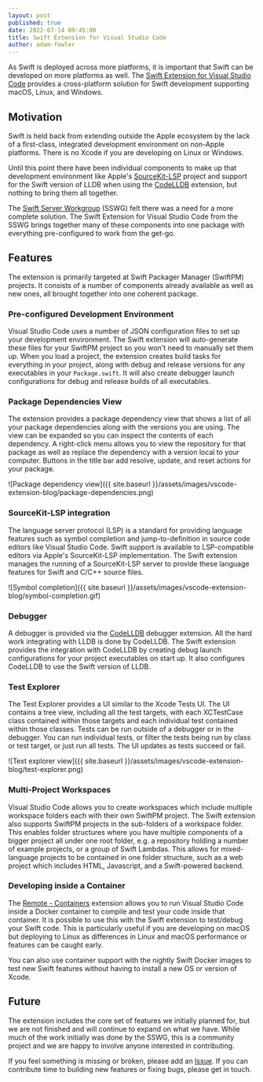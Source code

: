 ```yaml
---
layout: post
published: true
date: 2022-07-14 09:45:00
title: Swift Extension for Visual Studio Code
author: adam-fowler
---
```


As Swift is deployed across more platforms, it is important that Swift can be developed on more platforms as well. The [Swift Extension for Visual Studio Code](https://marketplace.visualstudio.com/items?itemName=sswg.swift-lang) provides a cross-platform solution for Swift development supporting macOS, Linux, and Windows.

##  Motivation

Swift is held back from extending outside the Apple ecosystem by the lack of a first-class, integrated development environment on non-Apple platforms. There is no Xcode if you are developing on Linux or Windows.

Until this point there have been individual components to make up that development environment like Apple's [SourceKit-LSP](https://github.com/swiftlang/sourcekit-lsp) project and support for the Swift version of LLDB when using the [CodeLLDB](https://marketplace.visualstudio.com/items?itemName=vadimcn.vscode-lldb) extension, but nothing to bring them all together.

The [Swift Server Workgroup](/sswg/) (SSWG) felt there was a need for a more complete solution. The Swift Extension for Visual Studio Code from the SSWG brings together many of these components into one package with everything pre-configured to work from the get-go.

## Features

The extension is primarily targeted at Swift Packager Manager (SwiftPM) projects. It consists of a number of components already available as well as new ones, all brought together into one coherent package.

### Pre-configured Development Environment

Visual Studio Code uses a number of JSON configuration files to set up your development environment. The Swift extension will auto-generate these files for your SwiftPM project so you won't need to manually set them up. When you load a project, the extension creates build tasks for everything in your project, along with debug and release versions for any executables in your `Package.swift`. It will also create debugger launch configurations for debug and release builds of all executables.

### Package Dependencies View

The extension provides a package dependency view that shows a list of all your package dependencies along with the versions you are using. The view can be expanded so you can inspect the contents of each dependency. A right-click menu allows you to view the repository for that package as well as replace the dependency with a version local to your computer. Buttons in the title bar add resolve, update, and reset actions for your package.

![Package dependency view]({{ site.baseurl }}/assets/images/vscode-extension-blog/package-dependencies.png)

### SourceKit-LSP integration

The language server protocol (LSP) is a standard for providing language features such as symbol completion and jump-to-definition in source code editors like Visual Studio Code. Swift support is available to LSP-compatible editors via Apple's SourceKit-LSP implementation. The Swift extension manages the running of a SourceKit-LSP server to provide these language features for Swift and C/C++ source files.

![Symbol completion]({{ site.baseurl }}/assets/images/vscode-extension-blog/symbol-completion.gif)

### Debugger

A debugger is provided via the [CodeLLDB](https://marketplace.visualstudio.com/items?itemName=vadimcn.vscode-lldb) debugger extension. All the hard work integrating with LLDB is done by CodeLLDB. The Swift extension provides the integration with CodeLLDB by creating debug launch configurations for your project executables on start up. It also configures CodeLLDB to use the Swift version of LLDB.

### Test Explorer

The Test Explorer provides a UI similar to the Xcode Tests UI. The UI contains a tree view, including all the test targets, with each XCTestCase class contained within those targets and each individual test contained within those classes. Tests can be run outside of a debugger or in the debugger. You can run individual tests, or filter the tests being run by class or test target, or just run all tests. The UI updates as tests succeed or fail.

![Text explorer view]({{ site.baseurl }}/assets/images/vscode-extension-blog/test-explorer.png)

### Multi-Project Workspaces

Visual Studio Code allows you to create workspaces which include multiple workspace folders each with their own SwiftPM project. The Swift extension also supports SwiftPM projects in the sub-folders of a workspace folder. This enables folder structures where you have multiple components of a bigger project all under one root folder, e.g. a repository holding a number of example projects, or a group of Swift Lambdas. This allows for mixed-language projects to be contained in one folder structure, such as a web project which includes HTML, Javascript, and a Swift-powered backend.

### Developing inside a Container

The [Remote - Containers](https://marketplace.visualstudio.com/items?itemName=ms-vscode-remote.remote-containers) extension allows you to run Visual Studio Code inside a Docker container to compile and test your code inside that container. It is possible to use this with the Swift extension to test/debug your Swift code. This is particularly useful if you are developing on macOS but deploying to Linux as differences in Linux and macOS performance or features can be caught early.

You can also use container support with the nightly Swift Docker images to test new Swift features without having to install a new OS or version of Xcode.

## Future

The extension includes the core set of features we initially planned for, but we are not finished and will continue to expand on what we have. While much of the work initially was done by the SSWG, this is a community project and we are happy to involve anyone interested in contributing.

If you feel something is missing or broken, please add an [Issue](https://github.com/swift-server/vscode-swift/issues). If you can contribute time to building new features or fixing bugs, please get in touch.
